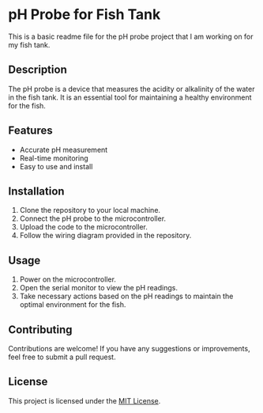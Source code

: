 # pH Probe for Fish Tank

This is a basic readme file for the pH probe project that I am working on for my fish tank.

## Description

The pH probe is a device that measures the acidity or alkalinity of the water in the fish tank. It is an essential tool for maintaining a healthy environment for the fish.

## Features

- Accurate pH measurement
- Real-time monitoring
- Easy to use and install

## Installation

1. Clone the repository to your local machine.
2. Connect the pH probe to the microcontroller.
3. Upload the code to the microcontroller.
4. Follow the wiring diagram provided in the repository.

## Usage

1. Power on the microcontroller.
2. Open the serial monitor to view the pH readings.
3. Take necessary actions based on the pH readings to maintain the optimal environment for the fish.

## Contributing

Contributions are welcome! If you have any suggestions or improvements, feel free to submit a pull request.

## License

This project is licensed under the [MIT License](https://opensource.org/licenses/MIT).
